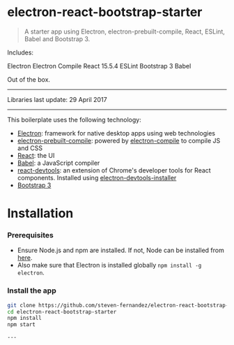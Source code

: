 # electron-react-bootstrap-starter
> A starter app using Electron, electron-prebuilt-compile, React, ESLint, Babel and Bootstrap 3.

Includes:

Electron
Electron Compile
React 15.5.4
ESLint
Bootstrap 3
Babel

Out of the box.

---

Libraries last update: 29 April 2017

---


This boilerplate uses the following technology:
- [Electron](http://electron.atom.io/ "Electron's Homepage"): framework for native desktop apps using web technologies
- [electron-prebuilt-compile](https://github.com/electron-userland/electron-prebuilt-compile): powered by [electron-compile](https://github.com/electron/electron-compile) to compile JS and CSS
- [React](https://facebook.github.io/react/): the UI
- [Babel](http://babeljs.io/): a JavaScript compiler
- [react-devtools](https://github.com/facebook/react-devtools): an extension of Chrome's developer tools for React components. Installed using [electron-devtools-installer](https://github.com/MarshallOfSound/electron-devtools-installer)
- [Bootstrap 3](http://getbootstrap.com/)


# Installation

### Prerequisites
- Ensure Node.js and npm are installed. If not, Node can be installed from [here](https://nodejs.org/en/ "Node.js.org").
- Also make sure that Electron is installed globally `npm install -g electron`.

### Install the app
```bash
git clone https://github.com/steven-fernandez/electron-react-bootstrap-starter.git
cd electron-react-bootstrap-starter
npm install
npm start

---
